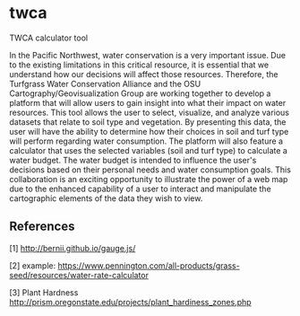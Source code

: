 # twca
TWCA calculator tool

In the Pacific Northwest, water conservation is a very important issue. Due to the existing limitations in this critical resource, it is essential that we understand how our decisions will affect those resources. Therefore, the Turfgrass Water Conservation Alliance and the OSU Cartography/Geovisualization Group are working together to develop a platform that will allow users to gain insight into what their impact on water resources. This tool allows the user to select, visualize, and analyze various datasets that relate to soil type and vegetation. By presenting this data, the user will have the ability to determine how their choices in soil and turf type will perform regarding water consumption. The platform will also feature a calculator that uses the selected variables (soil and turf type) to calculate a water budget. The water budget is intended to influence the user's decisions based on their personal needs and water consumption goals. This collaboration is an exciting opportunity to illustrate the power of a web map due to the enhanced capability of a user to interact and manipulate the cartographic elements of the data they wish to view.


## References

[1] http://bernii.github.io/gauge.js/

[2] example: https://www.pennington.com/all-products/grass-seed/resources/water-rate-calculator

[3] Plant Hardness http://prism.oregonstate.edu/projects/plant_hardiness_zones.php
